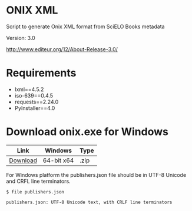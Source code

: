 # ONIX XML
Script to generate Onix XML format from SciELO Books metadata

Version: 3.0

http://www.editeur.org/12/About-Release-3.0/


# Requirements

- lxml==4.5.2
- iso-639==0.4.5
- requests==2.24.0
- PyInstaller==4.0


# Download onix.exe for Windows

|Link     | Windows | Type  |
| --------|---------|-------|
|[Download](https://github.com/scieloorg/scielobooks_exports/raw/master/onix/dist/onix.zip)  | 64-bit x64| .zip  |

For Windows platform the publishers.json file should be in UTF-8 Unicode and CRFL line terminators.

`$ file publishers.json`

`publishers.json: UTF-8 Unicode text, with CRLF line terminators`
